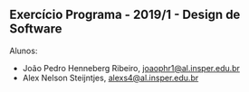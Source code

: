 Exercício Programa - 2019/1 - Design de Software
------------------------------------------------

Alunos: 
- João Pedro Henneberg Ribeiro, joaophr1@al.insper.edu.br
- Alex Nelson Steijntjes, alexs4@al.insper.edu.br

